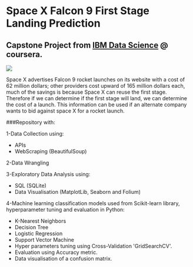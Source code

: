 # Space X  Falcon 9 First Stage Landing Prediction

## Capstone Project from [IBM Data Science](https://www.coursera.org/professional-certificates/ibm-data-science/paidmedia?utm_medium=sem&utm_source=gg&utm_campaign=b2c_emea_ibm-data-science_ibm_ftcof_professional-certificates_px_dr_tt_gg_sem_pr_s1_en_m_hyb_25-04_xdp-exp&campaignid=22445700234&adgroupid=181170710787&device=c&keyword=ibm%20data%20science%20professional%20certificate&matchtype=p&network=g&devicemodel=&creativeid=724572967612&assetgroupid=&targetid=kwd-666806570842&extensionid=&placement=&gad_source=1&gbraid=0AAAAADdKX6YWaeyo2nne4RWGAPAJcrg0t&gclid=EAIaIQobChMIpMOK_a_ujAMV15NQBh1ShROTEAAYASAAEgLvafD_BwE) @ coursera.

![](https://cf-courses-data.s3.us.cloud-object-storage.appdomain.cloud/IBMDeveloperSkillsNetwork-DS0701EN-SkillsNetwork/api/Images/landing_1.gif)

Space X advertises Falcon 9 rocket launches on its website with a cost of 62 million dollars; other providers cost upward of 165 million dollars each, much of the savings is because Space X can reuse the first stage. Therefore if we can determine if the first stage will land, we can determine the cost of a launch. This information can be used if an alternate company wants to bid against space X for a rocket launch.

###Repository with:

1-Data Collection using:
  - APIs
  - WebScraping (BeautifulSoup)

2-Data Wrangling

3-Exploratory Data Analysis using:
  - SQL (SQLite)
  - Data Visualisation (MatplotLib, Seaborn and Folium)

4-Machine learning classification models used from Scikit-learn library, hyperparameter tuning and evaluation in Python:
  - K-Nearest Neighbors
  - Decision Tree
  - Logistic Regression
  - Support Vector Machine
  - Hyper parameters tuning using Cross-Validation 'GridSearchCV'.
  - Evaluation using Accuracy metric.
  - Data visualisation of a confusion matrix.
